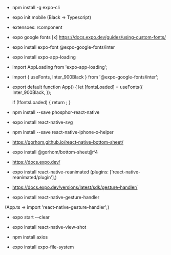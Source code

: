 - npm install -g expo-cli

- expo init mobile (Black -> Typescript)

- extensoes: rcomponent

- expo google fonts
[x] https://docs.expo.dev/guides/using-custom-fonts/

- expo install expo-font @expo-google-fonts/inter

- expo install expo-app-loading

- import AppLoading from 'expo-app-loading';
- import { useFonts, Inter_900Black } from '@expo-google-fonts/inter';

- export default function App() {
  let [fontsLoaded] = useFonts({
    Inter_900Black,
  });

  if (!fontsLoaded) {
    return <AppLoading />;
  }

- npm install --save phosphor-react-native 

- expo install react-native-svg

- npm install --save react-native-iphone-x-helper

- https://gorhom.github.io/react-native-bottom-sheet/

- expo install @gorhom/bottom-sheet@^4

- https://docs.expo.dev/

- expo install react-native-reanimated  (plugins: ['react-native-reanimated/plugin'],)
  
- https://docs.expo.dev/versions/latest/sdk/gesture-handler/

- expo install react-native-gesture-handler

(App.ts -> import 'react-native-gesture-handler';)

- expo start --clear

- expo install react-native-view-shot

- npm install axios

- expo install expo-file-system